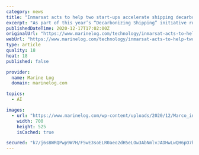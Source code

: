 ```yaml
---
category: news
title: "Inmarsat acts to help two start-ups accelerate shipping decarbonization efforts"
excerpt: "As part of this year’s “Decarbonizing Shipping” initiative run by venture developer Rainmaking innovation Limited, mobile satellite communications leader Inmarsat. Inmarsat, has fast-tracked two start-ups to Certified Application Provider (CAP) status."
publishedDateTime: 2020-12-17T17:02:00Z
originalUrl: "https://www.marinelog.com/technology/inmarsat-acts-to-help-two-start-ups-accelerate-shipping-decarbonization-efforts/"
webUrl: "https://www.marinelog.com/technology/inmarsat-acts-to-help-two-start-ups-accelerate-shipping-decarbonization-efforts/"
type: article
quality: 18
heat: 18
published: false

provider:
  name: Marine Log
  domain: marinelog.com

topics:
  - AI

images:
  - url: "https://www.marinelog.com/wp-content/uploads/2020/12/Marco_inmarsat.jpg"
    width: 700
    height: 525
    isCached: true

secured: "k7/j6sBWRQPwp9W7H/F5wE3soELR0aeo2dH5eLOw3AbNmlvJADHwLwQH6pO7hfoJxbCFuff1XizbBvk6ut1Nb2K863aoNdEsNE1uYXyQgTNGyr3druOuZz1jwQDHBLbK9VDJtOr2kBnz2Be+kL50t5jFm+Z9ySzX4ExSoAXfUMQ8LYVIUS9ZAJxa3MAMoowJxZqt0ZHvN3q3uTQ1rlyQqxP4VKbRftlndQl+EHUJ3Pqg8xyux5AmEI4qn0drEG7JEXLAN8RLYLMJ9g6ld80XMEeIBAVVwNAqR+9aJ3p09RPpMVqnJYL2wmhjB0dlE2b0n/S56FmBdCPGddVguNTs9PglSH0FNP4MKk1PGhLbRTw=;LsBhNwSM98Vetmk2ucuS0w=="
---
```


